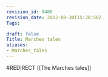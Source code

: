 ```yaml
---
revision_id: 9486
revision_date: 2012-08-30T15:38:50Z
Tags:

draft: false
Title: Marches tales
aliases:
- Marches_tales
---
```

#REDIRECT [[The Marches tales]]